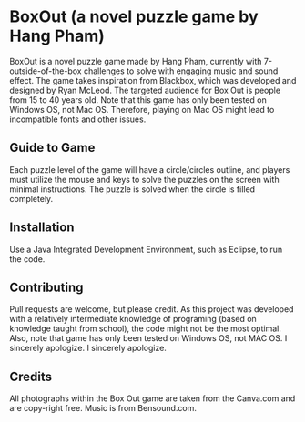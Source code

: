 # BoxOut (a novel puzzle game by Hang Pham)

BoxOut is a novel puzzle game made by Hang Pham, currently with 7-outside-of-the-box challenges to solve with engaging music and sound effect. The game takes inspiration from Blackbox, which was developed and designed by Ryan McLeod. The targeted audience for Box Out is people from 15 to 40 years old. Note that this game has only been tested on Windows OS, not Mac OS. Therefore, playing on Mac OS might lead to incompatible fonts and other issues. 

## Guide to Game
Each puzzle level of the game will have a circle/circles outline, and players must utilize the mouse and keys to solve the puzzles on the screen with minimal instructions. The puzzle is solved when the circle is filled completely. 

## Installation
Use a Java Integrated Development Environment, such as Eclipse, to run the code.


## Contributing
Pull requests are welcome, but please credit. As this project was developed with a relatively intermediate knowledge of programing (based on knowledge taught from school), the code might not be the most optimal. Also, note that game has only been tested on Windows OS, not MAC OS. I sincerely apologize. I sincerely apologize. 

## Credits 
All photographs within the Box Out game are taken from the Canva.com and are copy-right free. Music is from Bensound.com. 
